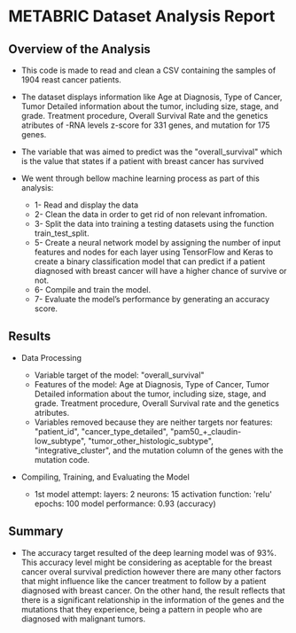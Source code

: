 # METABRIC Dataset Analysis Report

## Overview of the Analysis
*   This code is made to read and clean a CSV containing the samples of 1904 reast cancer patients.

*  The dataset displays information like Age at Diagnosis, Type of Cancer, Tumor Detailed information about the tumor, including size, stage, and grade. Treatment procedure, Overall Survival Rate and the genetics atributes of -RNA levels z-score for 331 genes, and mutation for 175 genes.

*   The variable that was aimed to predict was the "overall_survival" which is the value that states if a patient with breast cancer has survived 

*   We went through bellow machine learning process as part of this analysis:
    * 1- Read and display the data
    * 2- Clean the data in order to get rid of non relevant infromation.    
    * 3- Split the data into training a testing datasets using the function train_test_split.
    * 5- Create a neural network model by assigning the number of input features and nodes for each layer using TensorFlow and Keras to create a binary classification model that can predict if a patient diagnosed with breast cancer will have a higher chance of survive or not.
    * 6- Compile and train the model.
    * 7- Evaluate the model’s performance by generating an accuracy score.

## Results
* Data Processing
    * Variable target of the model: "overall_survival"
    * Features of the model: Age at Diagnosis, Type of Cancer, Tumor Detailed information about the tumor, including size, stage, and grade. Treatment procedure, Overall Survival rate and the genetics atributes.
    * Variables removed because they are neither targets nor features: "patient_id", "cancer_type_detailed", "pam50_+_claudin-low_subtype", "tumor_other_histologic_subtype", "integrative_cluster", and the mutation column of the genes with the mutation code.

* Compiling, Training, and Evaluating the Model
    * 1st model attempt:
        layers:  2
        neurons: 15
        activation function: 'relu'
        epochs: 100
        model performance: 0.93 (accuracy)


## Summary
*   The accuracy target resulted of the deep learning model was of 93%. This accuracy level might be considering as aceptable for the breast cancer overal survival prediction however there are many other factors that might influence like the cancer treatment to follow by a patient diagnosed with breast cancer. On the other hand, the result reflects that there is a significant relationship in the information of the genes and the mutations that they experience, being a pattern in people who are diagnosed with malignant tumors.